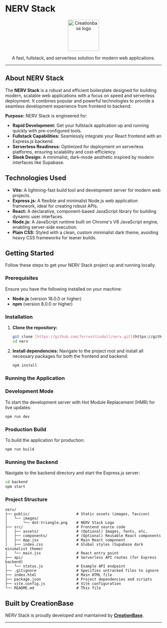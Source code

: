 # NERV Stack

<p align="center">
  <img src="assets/dot-triangle.png" alt="Creationbase logo" width="100"/>
</p>

<p align="center">
  A fast, fullstack, and serverless solution for modern web applications.
</p>

---

## About NERV Stack

The **NERV Stack** is a robust and efficient boilerplate designed for building modern, scalable web applications with a focus on speed and serverless deployment. It combines popular and powerful technologies to provide a seamless development experience from frontend to backend.

**Purpose:**
NERV Stack is engineered for:
* **Rapid Development:** Get your fullstack application up and running quickly with pre-configured tools.
* **Fullstack Capabilities:** Seamlessly integrate your React frontend with an Express.js backend.
* **Serverless Readiness:** Optimized for deployment on serverless platforms, ensuring scalability and cost-efficiency.
* **Sleek Design:** A minimalist, dark-mode aesthetic inspired by modern interfaces like Supabase.

## Technologies Used

* **Vite:** A lightning-fast build tool and development server for modern web projects.
* **Express.js:** A flexible and minimalist Node.js web application framework, ideal for creating robust APIs.
* **React:** A declarative, component-based JavaScript library for building dynamic user interfaces.
* **Node.js:** A JavaScript runtime built on Chrome's V8 JavaScript engine, enabling server-side execution.
* **Plain CSS:** Styled with a clean, custom minimalist dark theme, avoiding heavy CSS frameworks for leaner builds.

## Getting Started

Follow these steps to get your NERV Stack project up and running locally.

### Prerequisites

Ensure you have the following installed on your machine:

* **Node.js** (version 18.0.0 or higher)
* **npm** (version 8.0.0 or higher)

### Installation

1.  **Clone the repository:**
    ```bash
    git clone [https://github.com/forresttindall/nerv.git](https://github.com/forresttindall/nerv.git) 
    cd nerv
    ```

2.  **Install dependencies:**
    Navigate to the project root and install all necessary packages for both the frontend and backend:
    ```bash
    npm install
    ```

### Running the Application

### Development Mode

To start the development server with Hot Module Replacement (HMR) for live updates:

```bash
npm run dev
```
### Production Build
To build the application for production:
```bash
npm run build
```
### Running the Backend
Navigate to the backend directory and start the Express.js server:
```bash
cd backend
npm start
```

### Project Structure
```
nerv/
├── public/                     # Static assets (images, favicon)
│   └── images/
│       └── dot-triangle.png    # NERV Stack Logo
├── src/                        # Frontend source code
│   ├── assets/                 # (Optional) Images, fonts, etc.
│   ├── components/             # (Optional) Reusable React components
│   ├── App.jsx                 # Main React component
│   ├── index.css               # Global styles (Supabase dark minimalist theme)
│   └── main.jsx                # React entry point
├── api/                        # Serverless API routes (for Express backend)
│   └── status.js               # Example API endpoint
├── .gitignore                  # Specifies untracked files to ignore
├── index.html                  # Main HTML file
├── package.json                # Project dependencies and scripts
├── vite.config.js              # Vite configuration
└── README.md                   # This file
```

## Built by CreationBase

NERV Stack is proudly developed and maintained by **[CreationBase](https://creationbase.io)**.

---